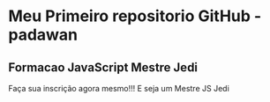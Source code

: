 # Meu Primeiro repositorio GitHub - padawan
## Formacao JavaScript Mestre Jedi


Faça sua inscrição agora mesmo!!! E seja um Mestre JS Jedi
